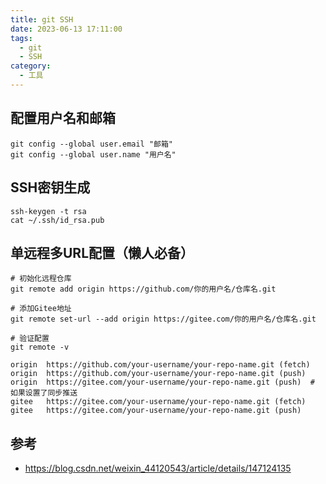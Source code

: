 ```yaml
---
title: git SSH
date: 2023-06-13 17:11:00
tags:
  - git
  - SSH
category:
  - 工具
---
```


## 配置用户名和邮箱

```shell
git config --global user.email "邮箱"
git config --global user.name "用户名"
```

## SSH密钥生成

```shell
ssh-keygen -t rsa
cat ~/.ssh/id_rsa.pub
```

## 单远程多URL配置（懒人必备）

```shell
# 初始化远程仓库
git remote add origin https://github.com/你的用户名/仓库名.git

# 添加Gitee地址
git remote set-url --add origin https://gitee.com/你的用户名/仓库名.git

# 验证配置
git remote -v

origin  https://github.com/your-username/your-repo-name.git (fetch)
origin  https://github.com/your-username/your-repo-name.git (push)
origin  https://gitee.com/your-username/your-repo-name.git (push)  # 如果设置了同步推送
gitee   https://gitee.com/your-username/your-repo-name.git (fetch)
gitee   https://gitee.com/your-username/your-repo-name.git (push)
```

## 参考

- https://blog.csdn.net/weixin_44120543/article/details/147124135
